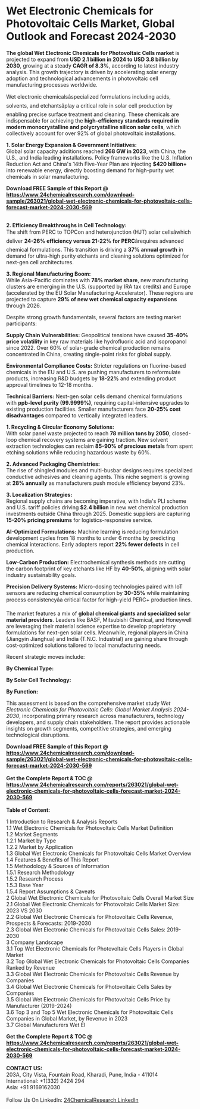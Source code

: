 <h1>Wet Electronic Chemicals for Photovoltaic Cells Market, Global Outlook and Forecast 2024-2030</h1><p><strong>The global Wet Electronic Chemicals for Photovoltaic Cells market</strong> is projected to expand from <strong>USD 2.1 billion in 2024 to USD 3.8 billion by 2030</strong>, growing at a steady <strong>CAGR of 8.3%</strong>, according to latest industry analysis. This growth trajectory is driven by accelerating solar energy adoption and technological advancements in photovoltaic cell manufacturing processes worldwide.</p><p>Wet electronic chemicalsâspecialized formulations including acids, solvents, and etchantsâplay a critical role in solar cell production by enabling precise surface treatment and cleaning. These chemicals are indispensable for achieving the <strong>high-efficiency standards required in modern monocrystalline and polycrystalline silicon solar cells</strong>, which collectively account for over 92% of global photovoltaic installations.</p><p><strong>1. Solar Energy Expansion &amp; Government Initiatives:</strong><br>
Global solar capacity additions reached <strong>268 GW in 2023</strong>, with China, the U.S., and India leading installations. Policy frameworks like the U.S. Inflation Reduction Act and China's 14th Five-Year Plan are injecting <strong>$420 billion+</strong> into renewable energy, directly boosting demand for high-purity wet chemicals in solar manufacturing.</p><div><b>Download FREE Sample of this Report @ 
            <a href="https://www.24chemicalresearch.com/download-sample/263021/global-wet-electronic-chemicals-for-photovoltaic-cells-forecast-market-2024-2030-569">
            https://www.24chemicalresearch.com/download-sample/263021/global-wet-electronic-chemicals-for-photovoltaic-cells-forecast-market-2024-2030-569</a></b></div><br><p><strong>2. Efficiency Breakthroughs in Cell Technology:</strong><br>
The shift from PERC to TOPCon and heterojunction (HJT) solar cellsâwhich deliver <strong>24-26% efficiency versus 21-22% for PERC</strong>ârequires advanced chemical formulations. This transition is driving a <strong>37% annual growth</strong> in demand for ultra-high purity etchants and cleaning solutions optimized for next-gen cell architectures.</p><p><strong>3. Regional Manufacturing Boom:</strong><br>
While Asia-Pacific dominates with <strong>78% market share</strong>, new manufacturing clusters are emerging in the U.S. (supported by IRA tax credits) and Europe (accelerated by the EU Solar Manufacturing Accelerator). These regions are projected to capture <strong>29% of new wet chemical capacity expansions</strong> through 2026.</p><p>Despite strong growth fundamentals, several factors are testing market participants:</p><p><strong>Supply Chain Vulnerabilities:</strong> Geopolitical tensions have caused <strong>35-40% price volatility</strong> in key raw materials like hydrofluoric acid and isopropanol since 2022. Over 60% of solar-grade chemical production remains concentrated in China, creating single-point risks for global supply.</p><p><strong>Environmental Compliance Costs:</strong> Stricter regulations on fluorine-based chemicals in the EU and U.S. are pushing manufacturers to reformulate products, increasing R&amp;D budgets by <strong>18-22%</strong> and extending product approval timelines to 12-18 months.</p><p><strong>Technical Barriers:</strong> Next-gen solar cells demand chemical formulations with <strong>ppb-level purity (99.9999%)</strong>, requiring capital-intensive upgrades to existing production facilities. Smaller manufacturers face <strong>20-25% cost disadvantages</strong> compared to vertically integrated leaders.</p><p><strong>1. Recycling &amp; Circular Economy Solutions:</strong><br>
With solar panel waste projected to reach <strong>78 million tons by 2050</strong>, closed-loop chemical recovery systems are gaining traction. New solvent extraction technologies can reclaim <strong>85-90% of precious metals</strong> from spent etching solutions while reducing hazardous waste by 60%.</p><p><strong>2. Advanced Packaging Chemistries:</strong><br>
The rise of shingled modules and multi-busbar designs requires specialized conductive adhesives and cleaning agents. This niche segment is growing at <strong>28% annually</strong> as manufacturers push module efficiency beyond 23%.</p><p><strong>3. Localization Strategies:</strong><br>
Regional supply chains are becoming imperative, with India's PLI scheme and U.S. tariff policies driving <strong>$2.4 billion</strong> in new wet chemical production investments outside China through 2025. Domestic suppliers are capturing <strong>15-20% pricing premiums</strong> for logistics-responsive service.</p><p><strong>AI-Optimized Formulations:</strong> Machine learning is reducing formulation development cycles from 18 months to under 6 months by predicting chemical interactions. Early adopters report <strong>22% fewer defects</strong> in cell production.</p><p><strong>Low-Carbon Production:</strong> Electrochemical synthesis methods are cutting the carbon footprint of key etchants like HF by <strong>40-50%</strong>, aligning with solar industry sustainability goals.</p><p><strong>Precision Delivery Systems:</strong> Micro-dosing technologies paired with IoT sensors are reducing chemical consumption by <strong>30-35%</strong> while maintaining process consistencyâa critical factor for high-yield PERC+ production lines.</p><p>The market features a mix of <strong>global chemical giants and specialized solar material providers</strong>. Leaders like BASF, Mitsubishi Chemical, and Honeywell are leveraging their material science expertise to develop proprietary formulations for next-gen solar cells. Meanwhile, regional players in China (Jiangyin Jianghua) and India (T.N.C. Industrial) are gaining share through cost-optimized solutions tailored to local manufacturing needs.</p><p>Recent strategic moves include:</p><p><strong>By Chemical Type:</strong></p><p><strong>By Solar Cell Technology:</strong></p><p><strong>By Function:</strong></p><p>This assessment is based on the comprehensive market study <em>Wet Electronic Chemicals for Photovoltaic Cells: Global Market Analysis 2024-2030</em>, incorporating primary research across manufacturers, technology developers, and supply chain stakeholders. The report provides actionable insights on growth segments, competitive strategies, and emerging technological disruptions.</p><div><b>Download FREE Sample of this Report @ 
            <a href="https://www.24chemicalresearch.com/download-sample/263021/global-wet-electronic-chemicals-for-photovoltaic-cells-forecast-market-2024-2030-569">
            https://www.24chemicalresearch.com/download-sample/263021/global-wet-electronic-chemicals-for-photovoltaic-cells-forecast-market-2024-2030-569</a></b></div><br><div><b>Get the Complete Report & TOC @ 
            <a href="https://www.24chemicalresearch.com/reports/263021/global-wet-electronic-chemicals-for-photovoltaic-cells-forecast-market-2024-2030-569">
            https://www.24chemicalresearch.com/reports/263021/global-wet-electronic-chemicals-for-photovoltaic-cells-forecast-market-2024-2030-569</a></b></div><br>
            <b>Table of Content:</b><p>1 Introduction to Research & Analysis Reports<br />
    1.1 Wet Electronic Chemicals for Photovoltaic Cells Market Definition<br />
    1.2 Market Segments<br />
        1.2.1 Market by Type<br />
        1.2.2 Market by Application<br />
    1.3 Global Wet Electronic Chemicals for Photovoltaic Cells Market Overview<br />
    1.4 Features & Benefits of This Report<br />
    1.5 Methodology & Sources of Information<br />
        1.5.1 Research Methodology<br />
        1.5.2 Research Process<br />
        1.5.3 Base Year<br />
        1.5.4 Report Assumptions & Caveats<br />
2 Global Wet Electronic Chemicals for Photovoltaic Cells Overall Market Size<br />
    2.1 Global Wet Electronic Chemicals for Photovoltaic Cells Market Size: 2023 VS 2030<br />
    2.2 Global Wet Electronic Chemicals for Photovoltaic Cells Revenue, Prospects & Forecasts: 2019-2030<br />
    2.3 Global Wet Electronic Chemicals for Photovoltaic Cells Sales: 2019-2030<br />
3 Company Landscape<br />
    3.1 Top Wet Electronic Chemicals for Photovoltaic Cells Players in Global Market<br />
    3.2 Top Global Wet Electronic Chemicals for Photovoltaic Cells Companies Ranked by Revenue<br />
    3.3 Global Wet Electronic Chemicals for Photovoltaic Cells Revenue by Companies<br />
    3.4 Global Wet Electronic Chemicals for Photovoltaic Cells Sales by Companies<br />
    3.5 Global Wet Electronic Chemicals for Photovoltaic Cells Price by Manufacturer (2019-2024)<br />
    3.6 Top 3 and Top 5 Wet Electronic Chemicals for Photovoltaic Cells Companies in Global Market, by Revenue in 2023<br />
    3.7 Global Manufacturers Wet El</p><div><b>Get the Complete Report & TOC @ 
            <a href="https://www.24chemicalresearch.com/reports/263021/global-wet-electronic-chemicals-for-photovoltaic-cells-forecast-market-2024-2030-569">
            https://www.24chemicalresearch.com/reports/263021/global-wet-electronic-chemicals-for-photovoltaic-cells-forecast-market-2024-2030-569</a></b></div><br><b>CONTACT US:</b><br>
            203A, City Vista, Fountain Road, Kharadi, Pune, India - 411014<br>
            International: +1(332) 2424 294<br>
            Asia: +91 9169162030 <br><br>
            Follow Us On LinkedIn: <a href="https://www.linkedin.com/company/24chemicalresearch/">24ChemicalResearch LinkedIn</a>